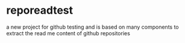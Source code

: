 # reporeadtest
a new project for github testing and is based on many components to extract the read me content of github repositories
